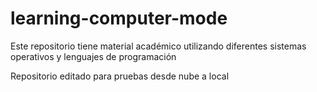 # learning-computer-mode
Este repositorio tiene material académico utilizando diferentes sistemas operativos y lenguajes de programación

Repositorio editado para pruebas desde nube a local
